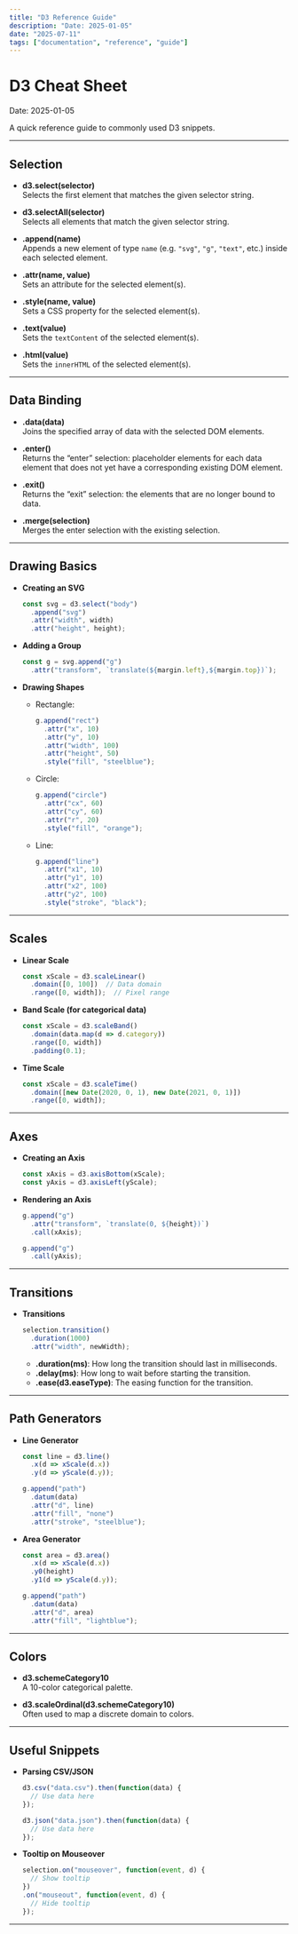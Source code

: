 ```yaml
---
title: "D3 Reference Guide"
description: "Date: 2025-01-05"
date: "2025-07-11"
tags: ["documentation", "reference", "guide"]
---
```


# D3 Cheat Sheet

Date: 2025-01-05

A quick reference guide to commonly used D3 snippets.

---

## Selection

- **d3.select(selector)**  
  Selects the first element that matches the given selector string.

- **d3.selectAll(selector)**  
  Selects all elements that match the given selector string.

- **.append(name)**  
  Appends a new element of type `name` (e.g. `"svg"`, `"g"`, `"text"`, etc.) inside each selected element.

- **.attr(name, value)**  
  Sets an attribute for the selected element(s).

- **.style(name, value)**  
  Sets a CSS property for the selected element(s).

- **.text(value)**  
  Sets the `textContent` of the selected element(s).

- **.html(value)**  
  Sets the `innerHTML` of the selected element(s).

---

## Data Binding

- **.data(data)**  
  Joins the specified array of data with the selected DOM elements.

- **.enter()**  
  Returns the “enter” selection: placeholder elements for each data element that does not yet have a corresponding existing DOM element.

- **.exit()**  
  Returns the “exit” selection: the elements that are no longer bound to data.

- **.merge(selection)**  
  Merges the enter selection with the existing selection.

---

## Drawing Basics

- **Creating an SVG**
  ```js
  const svg = d3.select("body")
    .append("svg")
    .attr("width", width)
    .attr("height", height);
  ```

- **Adding a Group**
  ```js
  const g = svg.append("g")
    .attr("transform", `translate(${margin.left},${margin.top})`);
  ```

- **Drawing Shapes**
  - Rectangle:
    ```js
    g.append("rect")
      .attr("x", 10)
      .attr("y", 10)
      .attr("width", 100)
      .attr("height", 50)
      .style("fill", "steelblue");
    ```
  - Circle:
    ```js
    g.append("circle")
      .attr("cx", 60)
      .attr("cy", 60)
      .attr("r", 20)
      .style("fill", "orange");
    ```
  - Line:
    ```js
    g.append("line")
      .attr("x1", 10)
      .attr("y1", 10)
      .attr("x2", 100)
      .attr("y2", 100)
      .style("stroke", "black");
    ```

---

## Scales

- **Linear Scale**
  ```js
  const xScale = d3.scaleLinear()
    .domain([0, 100])  // Data domain
    .range([0, width]);  // Pixel range
  ```

- **Band Scale (for categorical data)**
  ```js
  const xScale = d3.scaleBand()
    .domain(data.map(d => d.category))
    .range([0, width])
    .padding(0.1);
  ```

- **Time Scale**
  ```js
  const xScale = d3.scaleTime()
    .domain([new Date(2020, 0, 1), new Date(2021, 0, 1)])
    .range([0, width]);
  ```

---

## Axes

- **Creating an Axis**
  ```js
  const xAxis = d3.axisBottom(xScale);
  const yAxis = d3.axisLeft(yScale);
  ```

- **Rendering an Axis**
  ```js
  g.append("g")
    .attr("transform", `translate(0, ${height})`)
    .call(xAxis);

  g.append("g")
    .call(yAxis);
  ```

---

## Transitions

- **Transitions**
  ```js
  selection.transition()
    .duration(1000)
    .attr("width", newWidth);
  ```

  - **.duration(ms)**: How long the transition should last in milliseconds.
  - **.delay(ms)**: How long to wait before starting the transition.
  - **.ease(d3.easeType)**: The easing function for the transition.

---

## Path Generators

- **Line Generator**
  ```js
  const line = d3.line()
    .x(d => xScale(d.x))
    .y(d => yScale(d.y));

  g.append("path")
    .datum(data)
    .attr("d", line)
    .attr("fill", "none")
    .attr("stroke", "steelblue");
  ```

- **Area Generator**
  ```js
  const area = d3.area()
    .x(d => xScale(d.x))
    .y0(height)
    .y1(d => yScale(d.y));

  g.append("path")
    .datum(data)
    .attr("d", area)
    .attr("fill", "lightblue");
  ```

---

## Colors

- **d3.schemeCategory10**  
  A 10-color categorical palette.

- **d3.scaleOrdinal(d3.schemeCategory10)**  
  Often used to map a discrete domain to colors.

---

## Useful Snippets

- **Parsing CSV/JSON**
  ```js
  d3.csv("data.csv").then(function(data) {
    // Use data here
  });
  ```

  ```js
  d3.json("data.json").then(function(data) {
    // Use data here
  });
  ```

- **Tooltip on Mouseover**
  ```js
  selection.on("mouseover", function(event, d) {
    // Show tooltip
  })
  .on("mouseout", function(event, d) {
    // Hide tooltip
  });
  ```

---